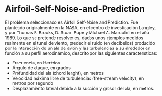 # Airfoil-Self-Noise-and-Prediction
El problema seleccionado es Airfoil Self-Noise and Prediction. Fue planteado originalmente en la NASA, en el centro de investigación Langley, y por Thomas F. Brooks, D. Stuart Pope y Michael A. Marcolini en el año 1989. Lo que se pretende resolver es, dados unos ejemplos medidos realmente en el tunel de viento, predecir el ruido (en decibelios) producido por la interacción de un ala de avión y las turbulencias a su alrededor en función a su perfil aerodinámico, descrito por las siguientes características: 
* Frecuencia, en Hertzios
* Ángulo de ataque, en grados
* Profundidad del ala (chord lenght), en metros
* Velocidad máxima libre de turbulencias (free-stream velocity), en metros por segundo
* Desplazamiento lateral debido a la succión y grosor del ala, en metros.
